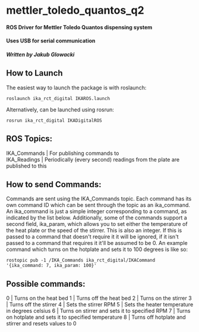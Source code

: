# mettler_toledo_quantos_q2
#### ROS Driver for Mettler Toledo Quantos dispensing system
#### Uses USB for serial communication
##### Written by Jakub Glowacki

## How to Launch
The easiest way to launch the package is with roslaunch:
```
roslaunch ika_rct_digital IKAROS.launch
```

Alternatively, can be launched using rosrun:
```
rosrun ika_rct_digital IKADigitalROS
```

## ROS Topics:
IKA_Commands | For publishing commands to\
IKA_Readings | Periodically (every second) readings from the plate are published to this

## How to send Commands:
Commands are sent using the IKA_Commands topic. Each command has its own command ID which can be sent through the topic as an ika_command. An ika_command is just a simple integer corresponding to a command, as indicated by the list below. Additionally, some of the commands support a second field, ika_param, which allows you to set either the temperature of the heat plate or the speed of the stirrer. This is also an integer. If this is passed to a command that doesn't require it it will be ignored, if it isn't passed to a command that requires it it'll be assumed to be 0. An example command which turns on the hotplate and sets it to 100 degrees is like so:
```
rostopic pub -1 /IKA_Commands ika_rct_digital/IKACommand '{ika_command: 7, ika_param: 100}'

```

## Possible commands:
0 | Turns on the heat bed
1 | Turns off the heat bed
2 | Turns on the stirrer
3 | Turns off the stirrer
4 | Sets the stirrer RPM
5 | Sets the heater temperature in degrees celsius
6 | Turns on stirrer and sets it to specified RPM
7 | Turns on hotplate and sets it to specified temperature
8 | Turns off hotplate and stirrer and resets values to 0
